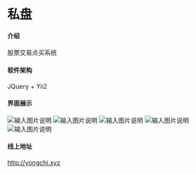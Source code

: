 # 私盘

#### 介绍
股票交易点买系统

#### 软件架构
JQuery + Yii2

#### 界面展示
![输入图片说明](https://gitee.com/colin_2048/readme_img/raw/f1577e428dd1ff426bd4a7e0e45b73d492df538e/index_sipan.png "在这里输入图片标题")
![输入图片说明](https://gitee.com/colin_2048/readme_img/raw/f1577e428dd1ff426bd4a7e0e45b73d492df538e/quote_sipan.png "在这里输入图片标题")
![输入图片说明](https://gitee.com/colin_2048/readme_img/raw/f1577e428dd1ff426bd4a7e0e45b73d492df538e/sipan_admin.png "在这里输入图片标题")
![输入图片说明](https://gitee.com/colin_2048/readme_img/raw/f1577e428dd1ff426bd4a7e0e45b73d492df538e/transaction_sipan.png "在这里输入图片标题")
![输入图片说明](https://gitee.com/colin_2048/readme_img/raw/f1577e428dd1ff426bd4a7e0e45b73d492df538e/user_sipan.png "在这里输入图片标题")

#### 线上地址
http://yongchi.xyz
